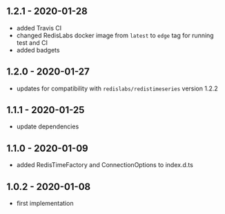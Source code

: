## 1.2.1 - 2020-01-28

- added Travis CI
- changed RedisLabs docker image from `latest` to `edge` tag for running test and CI
- added badgets

## 1.2.0 - 2020-01-27

- updates for compatibility with `redislabs/redistimeseries` version 1.2.2

## 1.1.1 - 2020-01-25

- update dependencies

## 1.1.0 - 2020-01-09

- added RedisTimeFactory and ConnectionOptions to index.d.ts

## 1.0.2 - 2020-01-08

- first implementation
